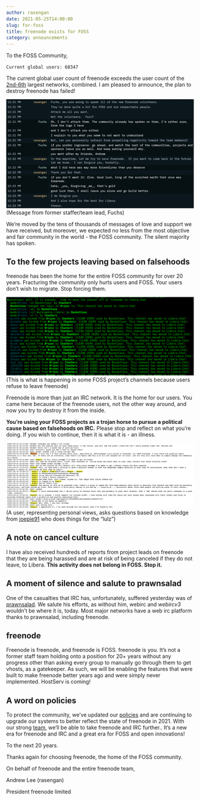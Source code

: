 ```yaml
---
author: rasengan
date: 2021-05-25T14:00:00
slug: for-foss
title: freenode exists for FOSS
category: announcements
---
```


To the FOSS Community,

```
Current global users: 68347
```

The current global user count of freenode exceeds the user count of the [2nd-6th](https://netsplit.de/networks/top10.php) largest networks, combined.  I am pleased to announce, the plan to destroy freenode has failed!

![Fuchs bragging about burning freenode down](static/img/fuchs-freenode-burn.png)
(Message from former staffer/team lead, Fuchs)

We’re moved by the tens of thousands of messages of love and support we have received, but moreover, we expected no less from the most objective and fair community in the world - the FOSS community.  The silent majority has spoken.

## To the few projects leaving based on falsehoods

freenode has been the home for the entire FOSS community for over 20 years.  Fracturing the community only hurts users and FOSS.  Your users don’t wish to migrate.  Stop forcing them.

![Wikimedia channel ops forcing people to move](static/img/wikimedia-forced-move.png)
(This is what is happening in some FOSS project’s channels because users refuse to leave freenode)

Freenode is more than just an IRC network.  It is the home for our users.  You came here because of the freenode users, not the other way around, and now you try to destroy it from the inside.

**You’re using your FOSS projects as a trojan horse to pursue a political cause based on falsehoods on IRC.**  Please stop and reflect on what you’re doing.  If you wish to continue, then it is what it is - an illness.

![Log files being spread](static/img/wikimedia-decisions-without-facts.png)
(A user, representing personal views, asks questions based on knowledge from [joepie91](https://www.theguardian.com/technology/blog/2011/jun/28/lulzsec-hacking-analysed-relationships) who does things for the “lulz”)

## A note on cancel culture

I have also received hundreds of reports from project leads on freenode that they are being harassed and are at risk of being canceled if they do not leave, to Libera.  **This activity does not belong in FOSS.  Stop it.**

## A moment of silence and salute to prawnsalad

One of the casualties that IRC has, unfortunately, suffered yesterday was of [prawnsalad](https://gist.github.com/prawnsalad/4ca20da6c2295ddb06c1646791c61953).  We salute his efforts, as without him, webirc and *webircv3* wouldn’t be where it is, today.  Most major networks have a web irc platform thanks to prawnsalad, including freenode.

## freenode 

Freenode is freenode, and freenode is FOSS.  freenode is you.  It’s not a former staff team holding onto a position for 20+ years without any progress other than asking every group to manually go through them to get vhosts, as a gatekeeper.  As such, we will be enabling the features that were built to make freenode better years ago and were simply never implemented.  HostServ is coming!

## A word on policies

To protect the community, we’ve updated our [policies](http://freenode.net/policies) and are continuing to upgrade our systems to better reflect the state of freenode in 2021.  With our strong [team](http://freenode.net/people), we’ll be able to take freenode and IRC further..  It’s a new era for freenode and IRC and a great era for FOSS and open innovations!

To the next 20 years.

Thanks again for choosing freenode, the home of the FOSS community.

On behalf of freenode and the entire freenode team,

Andrew Lee (rasengan)

President
freenode limited

